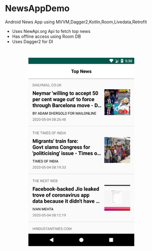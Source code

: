 # NewsAppDemo
Android News App using MVVM,Dagger2,Kotlin,Room,Livedata,Retrofit

- Uses NewApi.org Api to fetch top news<br/>
- Has offline access using Room DB<br/>
- Uses Dagger2 for DI<br/>

<br/>
<p align="center">
  <img src="https://raw.githubusercontent.com/madhavbansal23/NewsAppDemo/master/app/src/main/res/drawable/news.png" width="350" title="hover text">
</p>
